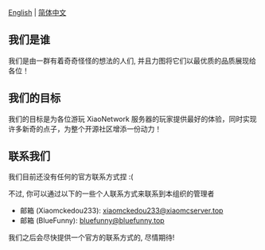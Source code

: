 [English](README.md) | [简体中文](README_cn.md)

## 我们是谁
我们是由一群有着奇奇怪怪的想法的人们, 并且力图将它们以最优质的品质展现给各位！

## 我们的目标
我们的目标是为各位游玩 XiaoNetwork 服务器的玩家提供最好的体验，同时实现许多新奇的点子，为整个开源社区增添一份动力！

## 联系我们
我们目前还没有任何的官方联系方式捏 :(

不过, 你可以通过以下的一些个人联系方式来联系到本组织的管理者

- 邮箱 (Xiaomckedou233): xiaomckedou233@xiaomcserver.top
- 邮箱 (BlueFunny): bluefunny@bluefunny.top

我们之后会尽快提供一个官方的联系方式的, 尽情期待!
